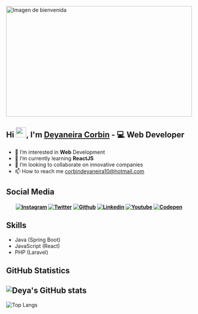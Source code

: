 <img src="https://tenor.com/view/ninjala-jane-hacker-hacking-computer-gif-20337624.gif" alt="Imagen de bienvenida" width="100%" height="300px" />

## Hi <img src="https://media.giphy.com/media/hvRJCLFzcasrR4ia7z/giphy.gif" width="28">, I'm [Deyaneira Corbin](https://www.instagram.com/deya_codes/) - 💻 Web Developer

- 👀 I’m interested in **Web** Development
- 🌱 I’m currently learning **ReactJS**
- 💞️ I’m looking to collaborate on innovative companies
- 📫 How to reach me corbindeyaneira10@hotmail.com

## Social Media                                                                                                                         
<h4 align="center">
  
[![Instagram](https://img.shields.io/badge/-Instagram-red?style=for-the-badge&logo=Instagram&logoColor=white&link=https://instagram.com/deya_codes/)](https://www.instagram.com/deya_codes/)
[![Twitter](https://img.shields.io/badge/-Twitter-blue?style=for-the-badge&logo=Twitter&logoColor=white&link=https:/www.twitter.com/deyacodes/)](https:/www.twitter.com/deyacodes/)
 [![Github](https://img.shields.io/badge/-Github-black?style=for-the-badge&logo=Github&logoColor=white&link=https://github.com/deyacodes/)](https://www.github.com/deyacodes/)
[![Linkedin](https://img.shields.io/badge/-Linkedin-blue?style=for-the-badge&logo=Linkedin&logoColor=white&link=https://www.linkedin.com/in/deyaneira-corbin-62b886220/)](https://www.linkedin.com/in/deyaneira-corbin-62b886220/)
[![Youtube](https://img.shields.io/badge/-Youtube-red?style=for-the-badge&logo=Youtube&logoColor=white&link=https:/www.twitter.com/deya_codes/)](https:/www.youtube.com/channel/deyacodes)
[![Codepen](https://img.shields.io/badge/-Codepen-black?style=for-the-badge&logo=Codepen&logoColor=white&link=https://codepen.io/deyacodes/)](https://www.codepen.io/deyacodes/)

</h4>

## Skills
- Java (Spring Boot)
- JavaScript (React)
- PHP (Laravel)

## GitHub Statistics
![Deya's GitHub stats](https://github-readme-stats.vercel.app/api?username=deyacodes&show_icons=true&theme=radical)
----
![Top Langs](https://github-readme-stats.vercel.app/api/top-langs/?username=deyacodes)
